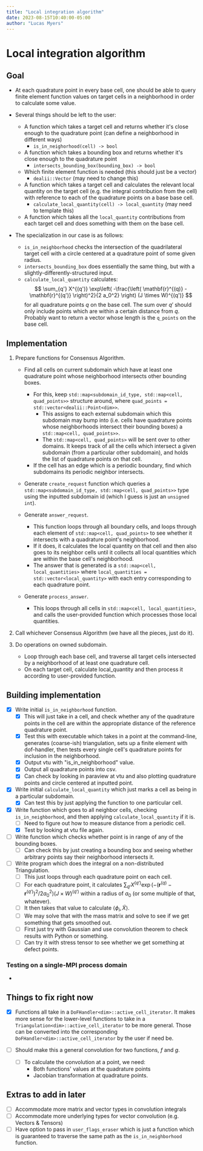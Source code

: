 ```yaml
---
title: "Local integration algorithm"
date: 2023-08-15T10:40:00-05:00 
author: "Lucas Myers"
---
```


# Local integration algorithm

## Goal

- At each quadrature point in every base cell, one should be able to query finite element function values on target cells in a neighborhood in order to calculate some value.
- Several things should be left to the user:
    - A function which takes a target cell and returns whether it's close enough to the quadrature point (can define a neighborhood in different ways)
        - `is_in_neighorhood(cell) -> bool`
    - A function which takes a bounding box and returns whether it's close enough to the quadrature point
        - `intersects_bounding_box(bounding_box) -> bool`
    - Which finite element function is needed (this should just be a vector)
        - `dealii::Vector` (may need to change this)
    - A function which takes a target cell and calculates the relevant local quantity on the target cell (e.g. the integral contribution from the cell) with reference to each of the quadrature points on a base base cell.
        - `calculate_local_quantity(cell) -> local_quantity` (may need to template this)
    - A function which takes all the `local_quantity` contributions from each target cell and does something with them on the base cell.

- The specialization in our case is as follows:
    - `is_in_neighborhood` checks the intersection of the quadrilateral target cell with a circle centered at a quadrature point of some given radius.
    - `intersects_bounding_box` does essentially the same thing, but with a slightly-differently-structured input.
    - `calculate_local_quantity` calculates:
    $$
    \sum_{q'} X^{(q')} \exp\left( -\frac{\left( \mathbf{r}^{(q)} - \mathbf{r}^{(q')} \right)^2}{2 a_0^2} \right) (J \times W)^{(q')}
    $$ 
    for all quadrature points $q$ on the base cell.
    The sum over $q'$ should only include points which are within a certain distance from $q$.
    Probably want to return a vector whose length is the `q_points` on the base cell.

## Implementation

1. Prepare functions for Consensus Algorithm.
    - Find all cells on current subdomain which have at least one quadrature point whose neighborhood intersects other bounding boxes.
        - For this, keep `std::map<subdomain_id_type, std::map<cell, quad_points>>` structure around, where `quad_points = std::vector<dealii::Point<dim>>`.
            - This assigns to each external subdomain which this subdomain may bump into (i.e. cells have quadrature points whose neighborhoods intersect their bounding boxes) a `std::map<cell, quad_points>>`.
            - The `std::map<cell, quad_points>` will be sent over to other domains.
            It keeps track of all the cells which intersect a given subdomain (from a particular other subdomain), and holds the list of quadrature points on that cell.
        - If the cell has an edge which is a periodic boundary, find which subdomains its periodic neighbor intersects.
    
    - Generate `create_request` function which queries a `std::map<subdomain_id_type, std::map<cell, quad_points>>` type using the inputted subdomain id (which I guess is just an `unsigned int`).

    - Generate `answer_request`.
        - This function loops through all boundary cells, and loops through each element of `std::map<cell, quad_points>` to see whether it intersects with a quadrature point's neighborhood.
        - If it does, it calculates the local quantity on that cell and then also goes to its neighbor cells until it collects all local quantities which are within the base cell's neighborhood.
        - The answer that is generated is a `std::map<cell, local_quantities>` where `local_quantities = std::vector<local_quantity>` with each entry corresponding to each quadrature point.

    - Generate `process_answer`.
        - This loops through all cells in `std::map<cell, local_quantities>`, and calls the user-provided function which processes those local quantities.

2. Call whichever Consensus Algorithm (we have all the pieces, just do it).

3. Do operations on owned subdomain.
    - Loop through each base cell, and traverse all target cells intersected by a neighborhood of at least one quadrature cell.
    - On each target cell, calculate local_quantity and then process it according to user-provided function.

## Building implementation

- [X] Write initial `is_in_neighborhood` function.
    - [X] This will just take in a cell, and check whether any of the quadrature points in the cell are within the appropriate distance of the reference quadrature point.
    - [X] Test this with executable which takes in a point at the command-line, generates (coarse-ish) triangulation, sets up a finite element with dof-handler, then tests every single cell's quadrature points for inclusion in the neighborhood.
    - [X] Output vtu with "is_in_neighborhood" value.
    - [X] Output all quadrature points into csv.
    - [X] Can check by looking in paraview at vtu and also plotting quadrature points and circle centered at inputted point.

- [X] Write initial `calculate_local_quantity` which just marks a cell as being in a particular subdomain.
    - [X] Can test this by just applying the function to one particular cell.

- [X] Write function which goes to all neighbor cells, checking `is_in_neighborhood`, and then applying `calculate_local_quantity` if it is.
    - [ ] Need to figure out how to measure distance from a periodic cell.
    - [X] Test by looking at vtu file again.

- [ ] Write function which checks whether point is in range of any of the bounding boxes. 
    - [ ] Can check this by just creating a bounding box and seeing whether arbitrary points say their neighborhood intersects it.

- [ ] Write program which does the integral on a non-distributed Triangulation.
    - [ ] This just loops through each quadrature point on each cell.
    - [ ] For each quadrature point, it calculates $\sum_{q'} X^{(q')} \exp \left( - \left( \mathbf{r}^{(q)} - \mathbf{r}^{(q')} \right)^2 / 2 a_0^2 \right) \left( J \times W \right)^{(q')}$ within a radius of $a_0$ (or some multiple of that, whatever).
    - [ ] It then takes that value to calculate $\left< \phi_i, \tilde{X} \right>$. 
    - [ ] We may solve that with the mass matrix and solve to see if we get something that gets smoothed out. 
    - [ ] First just try with Gaussian and use convolution theorem to check results with Python or something.
    - [ ] Can try it with stress tensor to see whether we get something at defect points.

### Testing on a single-MPI process domain

- 

## Things to fix right now

- [X] Functions all take in a `DoFHandler<dim>::active_cell_iterator`. 
It makes more sense for the lower-level functions to take in a `Triangulation<dim>::active_cell_iterator` to be more general.
Those can be converted into the corresponding `DoFHandler<dim>::active_cell_iterator` by the user if need be.

- [ ] Should make this a general convolution for two functions, $f$ and $g$.
    - [ ] To calculate the convolution at a point, we need:
        - Both functions' values at the quadrature points
        - Jacobian transformation at quadrature points.

## Extras to add in later

- [ ] Accommodate more matrix and vector types in convolution integrals
- [ ] Accommodate more underlying types for vector convolution (e.g. Vectors & Tensors)
- [ ] Have option to pass in `user_flags_eraser` which is just a function which is guaranteed to traverse the same path as the `is_in_neighborhood` function.

